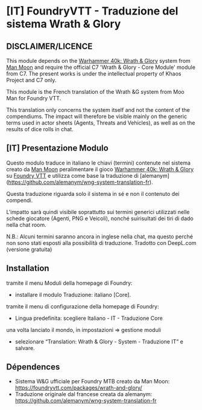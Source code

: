 # [IT] FoundryVTT - Traduzione del sistema Wrath & Glory

## DISCLAIMER/LICENCE

This module depends on the [Warhammer 40k: Wrath & Glory](https://foundryvtt.com/packages/wrath-and-glory/) system from [Man Moon](https://github.com/moo-man) and require the official C7 'Wrath & Glory - Core Module' module from C7. The present works is under the intellectual property of Khaos Project and C7 only.

This module is the French translation of the Wrath &G system from Moo Man for Foundry VTT.

This translation only concerns the system itself and not the content of the compendiums.
The impact will therefore be visible mainly on the generic terms used in actor sheets (Agents, Threats and Vehicles), as well as on the results of dice rolls in chat.

## [IT] Presentazione Modulo

Questo modulo traduce in italiano le chiavi (termini) contenute nel sistema creato da [Man Moon](https://github.com/moo-man) peralimentare il gioco [Warhammer 40k: Wrath & Glory](https://cubicle7games.com/warhammer-40k-wrath-and-glory-rpgs) su [Foundry VTT](https://foundryvtt.com/) e utilizza come base la traduzione di [alemanym] (https://github.com/alemanym/wng-system-translation-fr).

Questa traduzione riguarda solo il sistema in sé e non il contenuto dei compendi.

L'impatto sarà quindi visibile soprattutto sui termini generici utilizzati nelle schede giocatore (Agenti, PNG e Veicoli), nonché suirisultati dei tiri di dado nella chat room.

N.B.: Alcuni termini saranno ancora in inglese nella chat, ma questo perché non sono stati esposti alla possibilità di traduzione.
Tradotto con DeepL.com (versione gratuita)

## Installation

tramite il menu Moduli della homepage di Foundry:

- installare il modulo Traduzione: italiano [Core].

tramite il menu di configurazione della homepage di Foundry:

- Lingua predefinita: scegliere Italiano - IT - Traduzione Core

una volta lanciato il mondo, in impostazioni => gestione moduli

- selezionare “Translation: Wrath & Glory - System - Traduzione IT” e salvare.

## Dépendences

- Sistema W&G ufficiale per Foundry MTB creato da Man Moon: https://foundryvtt.com/packages/wrath-and-glory/
- Traduzione originale dal francese creata da alemanym: https://github.com/alemanym/wng-system-translation-fr
